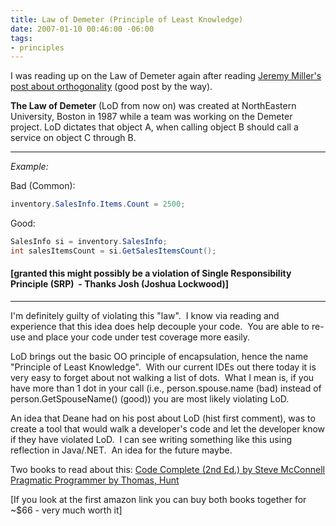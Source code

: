 ```yaml
---
title: Law of Demeter (Principle of Least Knowledge)
date: 2007-01-10 00:46:00 -06:00
tags:
- principles
---
```


I was reading up on the Law of Demeter again after reading [Jeremy Miller's post about orthogonality](http://codebetter.com/blogs/jeremy.miller/archive/2007/01/08/Orthogonal-Code.aspx) (good post by the way).

**The Law of Demeter** (LoD from now on) was created at NorthEastern University, Boston in 1987 while a team was working on the Demeter project.
LoD dictates that object A, when calling object B should call a service on object C through B.

* * *

_Example:_

Bad (Common):

```csharp
inventory.SalesInfo.Items.Count = 2500;
```

Good:

```csharp
SalesInfo si = inventory.SalesInfo;
int salesItemsCount = si.GetSalesItemsCount();
```

#### [granted this might possibly be a violation of Single Responsibility Principle (SRP)  \- Thanks Josh (Joshua Lockwood)]

* * *

I'm definitely guilty of violating this "law".  I know via reading and experience that this idea does help decouple your code.  You are able to re-use and place your code under test coverage more easily.

LoD brings out the basic OO principle of encapsulation, hence the name "Principle of Least Knowledge".  With our current IDEs out there today it is very easy to forget about not walking a list of dots.  What I mean is, if you have more than 1 dot in your call (i.e., person.spouse.name (bad) instead of person.GetSpouseName() (good)) you are most likely violating LoD.

An idea that Deane had on his post about LoD (hist first comment), was to create a tool that would walk a developer's code and let the developer know if they have violated LoD.  I can see writing something like this using reflection in Java/.NET.  An idea for the future maybe.

Two books to read about this:
[Code Complete (2nd Ed.) by Steve McConnell](http://www.amazon.com/Code-Complete-Second-Steve-McConnell/dp/0735619670/sr%3d1-1/qid%3d1168346902/ref%3dpd_bbs_sr_1/105-8994370-6387607%3fie%3dUTF8%26s%3dbooks)
[Pragmatic Programmer by Thomas, Hunt](http://www.amazon.com/Pragmatic-Programmer-Journeyman-Master/dp/020161622X)

[If you look at the first amazon link you can buy both books together for ~$66 - very much worth it]
